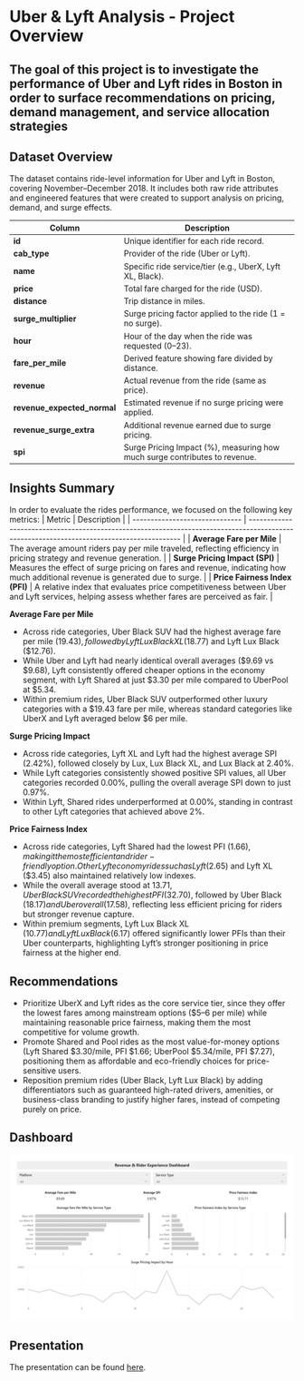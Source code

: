 # Uber & Lyft Analysis - Project Overview

## The goal of this project is to investigate the performance of Uber and Lyft rides in Boston in order to surface recommendations on pricing, demand management, and service allocation strategies

## Dataset Overview
The dataset contains ride-level information for Uber and Lyft in Boston, covering November–December 2018. It includes both raw ride attributes and engineered features that were created to support analysis on pricing, demand, and surge effects.

| Column                        | Description                                                                |
| ----------------------------- | -------------------------------------------------------------------------- |
| **id**                        | Unique identifier for each ride record.                                    |
| **cab\_type**                 | Provider of the ride (Uber or Lyft).                                       |
| **name**                      | Specific ride service/tier (e.g., UberX, Lyft XL, Black).                  |
| **price**                     | Total fare charged for the ride (USD).                                     |
| **distance**                  | Trip distance in miles.                                                    |
| **surge\_multiplier**         | Surge pricing factor applied to the ride (1 = no surge).                   |
| **hour**                      | Hour of the day when the ride was requested (0–23).                        |
| **fare\_per\_mile**           | Derived feature showing fare divided by distance.                          |
| **revenue**                   | Actual revenue from the ride (same as price).                              |
| **revenue\_expected\_normal** | Estimated revenue if no surge pricing were applied.                        |
| **revenue\_surge\_extra**     | Additional revenue earned due to surge pricing.                            |
| **spi**                       | Surge Pricing Impact (%), measuring how much surge contributes to revenue. |

## Insights Summary
In order to evaluate the rides performance, we focused on the following key metrics:
| Metric                         | Description                                                                                                                               |
| ------------------------------ | ----------------------------------------------------------------------------------------------------------------------------------------- |
| **Average Fare per Mile**      | The average amount riders pay per mile traveled, reflecting efficiency in pricing strategy and revenue generation.                        |
| **Surge Pricing Impact (SPI)** | Measures the effect of surge pricing on fares and revenue, indicating how much additional revenue is generated due to surge.              |
| **Price Fairness Index (PFI)** | A relative index that evaluates price competitiveness between Uber and Lyft services, helping assess whether fares are perceived as fair. |

**Average Fare per Mile**
- Across ride categories, Uber Black SUV had the highest average fare per mile ($19.43), followed by Lyft Lux Black XL ($18.77) and Lyft Lux Black ($12.76).
- While Uber and Lyft had nearly identical overall averages ($9.69 vs $9.68), Lyft consistently offered cheaper options in the economy segment, with Lyft Shared at just $3.30 per mile compared to UberPool at $5.34.
- Within premium rides, Uber Black SUV outperformed other luxury categories with a $19.43 fare per mile, whereas standard categories like UberX and Lyft averaged below $6 per mile.

**Surge Pricing Impact**
- Across ride categories, Lyft XL and Lyft had the highest average SPI (2.42%), followed closely by Lux, Lux Black XL, and Lux Black at 2.40%.
- While Lyft categories consistently showed positive SPI values, all Uber categories recorded 0.00%, pulling the overall average SPI down to just 0.97%.
- Within Lyft, Shared rides underperformed at 0.00%, standing in contrast to other Lyft categories that achieved above 2%.

**Price Fairness Index**
- Across ride categories, Lyft Shared had the lowest PFI ($1.66), making it the most efficient and rider-friendly option. Other Lyft economy rides such as Lyft ($2.65) and Lyft XL ($3.45) also maintained relatively low indexes.
- While the overall average stood at $13.71, Uber Black SUV recorded the highest PFI ($32.70), followed by Uber Black ($18.17) and Uber overall ($17.58), reflecting less efficient pricing for riders but stronger revenue capture.
- Within premium segments, Lyft Lux Black XL ($10.77) and Lyft Lux Black ($6.17) offered significantly lower PFIs than their Uber counterparts, highlighting Lyft’s stronger positioning in price fairness at the higher end.

## Recommendations
- Prioritize UberX and Lyft rides as the core service tier, since they offer the lowest fares among mainstream options ($5–6 per mile) while maintaining reasonable price fairness, making them the most competitive for volume growth.
- Promote Shared and Pool rides as the most value-for-money options (Lyft Shared $3.30/mile, PFI $1.66; UberPool $5.34/mile, PFI $7.27), positioning them as affordable and eco-friendly choices for price-sensitive users.
- Reposition premium rides (Uber Black, Lyft Lux Black) by adding differentiators such as guaranteed high-rated drivers, amenities, or business-class branding to justify higher fares, instead of competing purely on price.

## Dashboard
![Dashboard Preview](uber_lyft_dashboard.jpg)

## Presentation
The presentation can be found [here](https://www.canva.com/design/DAGyXLm8W-0/HGnwdYjREBFYWL1SNCkr0A/edit?utm_content=DAGyXLm8W-0&utm_campaign=designshare&utm_medium=link2&utm_source=sharebutton).
